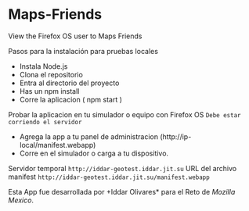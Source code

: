 Maps-Friends
============

View the Firefox OS user to Maps Friends

Pasos para la instalación para pruebas locales

- Instala Node.js
- Clona el repositorio
- Entra al directorio del proyecto
- Has un npm install
- Corre la aplicacion ( npm start )

Probar la aplicacion en tu simulador o equipo con Firefox OS
`Debe estar corriendo el servidor`
- Agrega la app a tu panel de administracion (http://ip-local/manifest.webapp)
- Corre en el simulador o carga a tu dispositivo.

Servidor temporal `http://iddar-geotest.iddar.jit.su`
URL del archivo manifest `http://iddar-geotest.iddar.jit.su/manifest.webapp`


Esta App fue desarrollada por +Iddar Olivares* para el Reto de *Mozilla Mexico*.